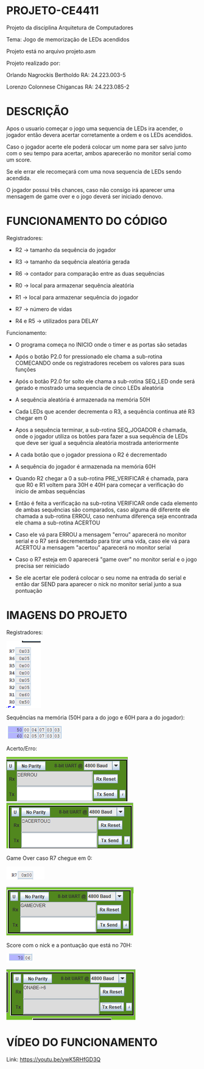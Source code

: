 # PROJETO-CE4411
Projeto da disciplina Arquitetura de Computadores

Tema: Jogo de memorização de LEDs acendidos

Projeto está no arquivo projeto.asm

Projeto realizado por:

Orlando Nagrockis Bertholdo RA: 24.223.003-5

Lorenzo Colonnese Chigancas RA: 24.223.085-2

# DESCRIÇÃO

Apos o usuario começar o jogo uma sequencia de LEDs ira acender, o jogador então devera acertar corretamente a ordem e os LEDs acendidos. 

Caso o jogador acerte ele poderá colocar um nome para ser salvo junto com o seu tempo para acertar, ambos aparecerão no monitor serial como um score. 

Se ele errar ele recomeçará com uma nova sequencia de LEDs sendo acendida.

O jogador possui três chances, caso não consigo irá aparecer uma mensagem de game over e o jogo deverá ser iniciado denovo.

# FUNCIONAMENTO DO CÓDIGO

Registradores:

- R2 -> tamanho da sequência do jogador

- R3 -> tamanho da sequência aleatória gerada

- R6 -> contador para comparação entre as duas sequências

- R0 -> local para armazenar sequência aleatória

- R1 -> local para armazenar sequência do jogador

- R7 -> número de vidas

- R4 e R5 -> utilizados para DELAY

Funcionamento:

- O programa começa no INICIO onde o timer e as portas são setadas
  
- Após o botão P2.0 for pressionado ele chama a sub-rotina COMECANDO onde os registradores recebem os valores para suas funções
  
- Após o botão P2.0 for solto ele chama a sub-rotina SEQ_LED onde será gerado e mostrado uma sequencia de cinco LEDs aleatória

- A sequência aleatória é armazenada na memória 50H

- Cada LEDs que acender decrementa o R3, a sequência continua até R3 chegar em 0

- Apos a sequência terminar, a sub-rotina SEQ_JOGADOR é chamada, onde o jogador utiliza os botões para fazer a sua sequência de LEDs que deve ser igual a sequência aleatória mostrada anteriormente

- A cada botão que o jogador pressiona o R2 é decrementado

- A sequência do jogador é armazenada na memória 60H

- Quando R2 chegar a 0 a sub-rotina PRE_VERIFICAR é chamada, para que R0 e R1 voltem para 30H e 40H para começar a verificação do inicio de ambas sequências

- Então é feita a verificação na sub-rotina VERIFICAR onde cada elemento de ambas sequências são comparados, caso alguma dê diferente ele chamada a sub-rotina ERROU, caso nenhuma diferença seja encontrada ele chama a sub-rotina ACERTOU

- Caso ele vá para ERROU a mensagem "errou" aparecerá no monitor serial e o R7 será decrementado para tirar uma vida, caso ele vá para ACERTOU a mensagem "acertou" aparecerá no monitor serial

- Caso o R7 esteja em 0 aparecerá "game over" no monitor serial e o jogo precisa ser reiniciado

- Se ele acertar ele poderá colocar o seu nome na entrada do serial e então dar SEND para aparecer o nick no monitor serial junto a sua pontuação

# IMAGENS DO PROJETO

Registradores:

![Registradores](imagens/Registradores.png)

Sequências na memória (50H para a do jogo e 60H para a do jogador):

![Memoria](imagens/Memoria.png)

Acerto/Erro:

![Erro](imagens/errado.png)
![Acerto](imagens/acerto.png)

Game Over caso R7 chegue em 0:

![vida](imagens/vida.png)

![game](imagens/gameover.png)

Score com o nick e a pontuação que está no 70H:

![pontuacao](imagens/pontuacao.png)

![Score](imagens/score.png)

# VÍDEO DO FUNCIONAMENTO

Link: https://youtu.be/ywK5RHfGD3Q

